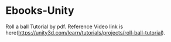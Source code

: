 # Ebooks-Unity
Roll a ball Tutorial by pdf. Reference Video link is here(https://unity3d.com/learn/tutorials/projects/roll-ball-tutorial).
